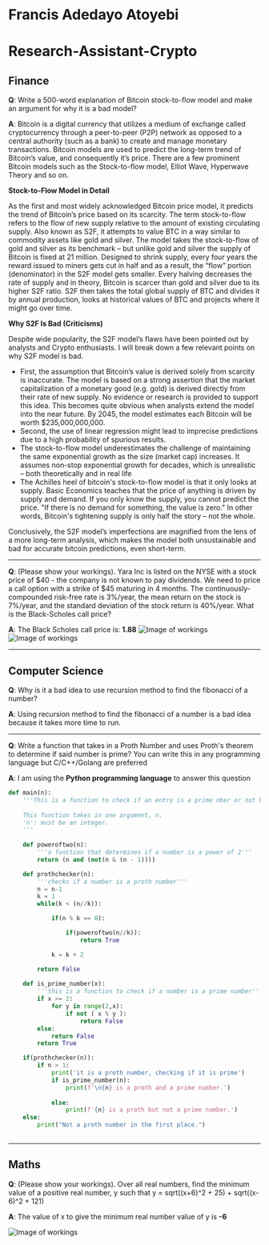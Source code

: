 # Francis Adedayo Atoyebi

# Research-Assistant-Crypto

## Finance
**Q**: Write a 500-word explanation of Bitcoin stock-to-flow model and make an argument for why it is a bad model?

**A**:
Bitcoin is a digital currency that utilizes a medium of exchange called cryptocurrency through a peer-to-peer (P2P) network as opposed to a central authority (such as a bank) to create and manage monetary transactions. 
Bitcoin models are used to predict the long-term trend of Bitcoin’s value, and consequently it’s price. There are a few prominent Bitcoin models such as the Stock-to-flow model, Elliot Wave, Hyperwave Theory and so on. 

**Stock-to-Flow Model in Detail**

As the first and most widely acknowledged Bitcoin price model, it predicts the trend of Bitcoin’s price based on its scarcity. The term stock-to-flow refers to the flow of new supply relative to the amount of existing circulating supply. Also known as S2F, it attempts to value BTC in a way similar to commodity assets like gold and silver. The model takes the stock-to-flow of gold and silver as its benchmark – but unlike gold and silver the supply of Bitcoin is fixed at 21 million.
Designed to shrink supply, every four years the reward issued to miners gets cut in half and as a result, the “flow” portion (denominator) in the S2F model gets smaller. Every halving decreases the rate of supply and in theory, Bitcoin is scarcer than gold and silver due to its higher S2F ratio.
S2F then takes the total global supply of BTC and divides it by annual production, looks at historical values of BTC and projects where it might go over time. 

**Why S2F Is Bad (Criticisms)**

Despite wide popularity, the S2F model’s flaws have been pointed out by analysts and Crypto enthusiasts. I will break down a few relevant points on why S2F model is bad. 
-	First, the assumption that Bitcoin’s value is derived solely from scarcity is inaccurate. The model is based on a strong assertion that the market capitalization of a monetary good (e.g. gold) is derived directly from their rate of new supply. No evidence or research is provided to support this idea. This becomes quite obvious when analysts extend the model into the near future. By 2045, the model estimates each Bitcoin will be worth $235,000,000,000.
-	Second, the use of linear regression might lead to imprecise predictions due to a high probability of spurious results.
-	The stock-to-flow model underestimates the challenge of maintaining the same exponential growth as the size (market cap) increases. It assumes non-stop exponential growth for decades, which is unrealistic – both theoretically and in real life
-	The Achilles heel of bitcoin's stock-to-flow model is that it only looks at supply. Basic Economics teaches that the price of anything is driven by supply and demand. If you only know the supply, you cannot predict the price. "If there is no demand for something, the value is zero." In other words, Bitcoin's tightening supply is only half the story – not the whole.

Conclusively, the S2F model’s imperfections are magnified from the lens of a more long-term analysis, which makes the model both unsustainable and bad for accurate bitcoin predictions, even short-term.

----------------------------------

**Q**: (Please show your workings). Yara Inc is listed on the NYSE with a stock price of $40 - the company is not known to pay dividends. We need to price a call option with a strike of $45 maturing in 4 months. The continuously-compounded risk-free rate is 3%/year, the mean return on the stock is 7%/year, and the standard deviation of the stock return is 40%/year. What is the Black-Scholes call price?

**A**:
The Black Scholes call price is: **1.88**
![Image of workings](https://raw.githubusercontent.com/francisatoyebi/Research-Assistant-Crypto/master/Answers/Black_Scholes1.jpeg)
![Image of workings](https://raw.githubusercontent.com/francisatoyebi/Research-Assistant-Crypto/master/Answers/Black_Scholes2.jpeg)

----------------------------------

## Computer Science
**Q**: Why is it a bad idea to use recursion method to find the fibonacci of a number?

**A**: Using recursion method to find the fibonacci of a number is a bad idea because it takes more time to run.

-----------------------------------

**Q**: Write a function that takes in a Proth Number and uses Proth's theorem to determine if said number is prime? You can write this in any programming language but C/C++/Golang are preferred

**A**: I am using the **Python programming language** to answer this question

```python hl_lines="1 3"
def main(n):
    '''This is a function to check if an entry is a prime nber or not based on Proth's principle
    
    This function takes in one argument, n. 
    'n': must be an integer.
    '''
        
    def poweroftwo(n):
        '''a function that determines if a number is a power of 2'''
        return (n and (not(n & (n - 1)))) 

    def prothchecker(n):
        '''checks if a number is a proth number'''
        n = n-1
        k = 1
        while(k < (n//k)): 

            if(n % k == 0): 

                if(poweroftwo(n//k)): 
                    return True

            k = k + 2

        return False
    
    def is_prime_number(x):
        '''this is a function to check if a number is a prime number'''
        if x >= 2:
            for y in range(2,x):
                if not ( x % y ):
                    return False
        else:
            return False
        return True        

    if(prothchecker(n)): 
        if n > 1:
            print('it is a proth number, checking if it is prime')
            if is_prime_number(n):
                print(f'\n{n} is a proth and a prime number.')
                
            else:
                print(f'{n} is a proth but not a prime number.')
    else: 
        print("Not a proth number in the first place.")
    
```
-------------------------------------------

## Maths
**Q**: (Please show your workings). Over all real numbers, find the minimum value of a positive real number, y such that
y = sqrt((x+6)^2 + 25) + sqrt((x-6)^2 + 121)

**A**: The value of x to give the minimum real number value of y is **-6**

![Image of workings](https://raw.githubusercontent.com/francisatoyebi/Research-Assistant-Crypto/master/Answers/Quadratic.jpeg)
